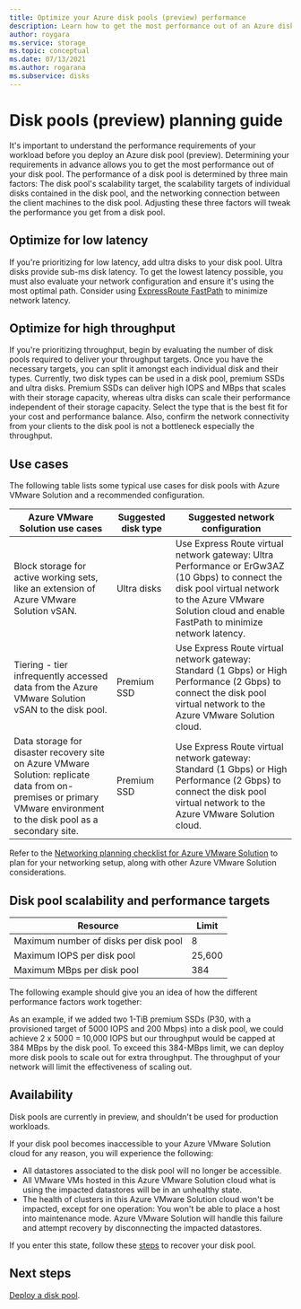 ```yaml
---
title: Optimize your Azure disk pools (preview) performance
description: Learn how to get the most performance out of an Azure disk pool.
author: roygara
ms.service: storage
ms.topic: conceptual
ms.date: 07/13/2021
ms.author: rogarana
ms.subservice: disks
---
```


# Disk pools (preview) planning guide

It's important to understand the performance requirements of your workload before you deploy an Azure disk pool (preview). Determining your requirements in advance allows you to get the most performance out of your disk pool. The performance of a disk pool is determined by three main factors: The disk pool's scalability target, the scalability targets of individual disks contained in the disk pool, and the networking connection between the client machines to the disk pool. Adjusting these three factors will tweak the performance you get from a disk pool.

## Optimize for low latency

If you're prioritizing for low latency, add ultra disks to your disk pool. Ultra disks provide sub-ms disk latency. To get the lowest latency possible, you must also evaluate your network configuration and ensure it's using the most optimal path. Consider using [ExpressRoute FastPath](../expressroute/about-fastpath.md) to minimize network latency.

## Optimize for high throughput

If you're prioritizing throughput, begin by evaluating the number of disk pools required to deliver your throughput targets. Once you have the necessary targets, you can split it amongst each individual disk and their types. Currently, two disk types can be used in a disk pool, premium SSDs and ultra disks. Premium SSDs can deliver high IOPS and MBps that scales with their storage capacity, whereas ultra disks can scale their performance independent of their storage capacity. Select the type that is the best fit for your cost and performance balance. Also, confirm the network connectivity from your clients to the disk pool is not a bottleneck especially the throughput.


## Use cases

The following table lists some typical use cases for disk pools with Azure VMware Solution and a recommended configuration.


|Azure VMware Solution use cases  |Suggested disk type  |Suggested network configuration  |
|---------|---------|---------|
|Block storage for active working sets, like an extension of Azure VMware Solution vSAN.     |Ultra disks         |Use Express Route virtual network gateway: Ultra Performance or ErGw3AZ (10 Gbps) to connect the disk pool virtual network to the Azure VMware Solution cloud and enable FastPath to minimize network latency.         |
|Tiering - tier infrequently accessed data from the Azure VMware Solution vSAN to the disk pool.     |Premium SSD         |Use Express Route virtual network gateway: Standard (1 Gbps) or High Performance (2 Gbps) to connect the disk pool virtual network to the Azure VMware Solution cloud.         |
|Data storage for disaster recovery site on Azure VMware Solution: replicate data from on-premises or primary VMware environment to the disk pool as a secondary site.     |Premium SSD         |Use Express Route virtual network gateway: Standard (1 Gbps) or High Performance (2 Gbps) to connect the disk pool virtual network to the Azure VMware Solution cloud.         |

Refer to the [Networking planning checklist for Azure VMware Solution](../azure-vmware/tutorial-network-checklist.md) to plan for your networking setup, along with other Azure VMware Solution considerations.

## Disk pool scalability and performance targets

|Resource  |Limit  |
|---------|---------|
|Maximum number of disks per disk pool|8|
|Maximum IOPS per disk pool|25,600|
|Maximum MBps per disk pool|384|

The following example should give you an idea of how the different performance factors work together:

As an example, if we added two 1-TiB premium SSDs (P30, with a provisioned target of 5000 IOPS and 200 Mbps) into a disk pool, we could achieve 2 x 5000  = 10,000 IOPS but our throughput would be capped at 384 MBps by the disk pool. To exceed this 384-MBps limit, we can deploy more disk pools to scale out for extra throughput. The throughput of your network will limit the effectiveness of scaling out.

## Availability

Disk pools are currently in preview, and shouldn't be used for production workloads.

If your disk pool becomes inaccessible to your Azure VMware Solution cloud for any reason, you will experience the following:

- All datastores associated to the disk pool will no longer be accessible.
- All VMware VMs hosted in this Azure VMware Solution cloud what is using the impacted datastores will be in an unhealthy state.
- The health of clusters in this Azure VMware Solution cloud won't be impacted, except for one operation: You won't be able to place a host into maintenance mode. Azure VMware Solution will handle this failure and attempt recovery by disconnecting the impacted datastores.

If you enter this state, follow these [steps](disks-pools-troubleshoot.md#recover-a-disk-pool-or-an-iscsi-target) to recover your disk pool.

## Next steps

[Deploy a disk pool](disks-pools-deploy.md).
